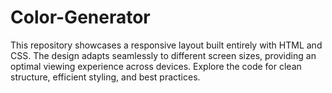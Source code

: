 # Color-Generator
This repository showcases a responsive layout built entirely with HTML and CSS. The design adapts seamlessly to different screen sizes, providing an optimal viewing experience across devices. Explore the code for clean structure, efficient styling, and best practices.

